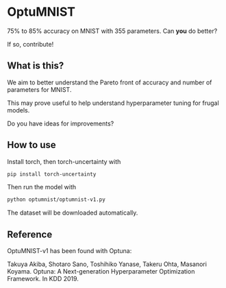 # OptuMNIST

75% to 85% accuracy on MNIST with 355 parameters.
Can **you** do better?

If so, contribute!

## What is this?

We aim to better understand the Pareto front of accuracy and number of parameters for MNIST.

This may prove useful to help understand hyperparameter tuning for frugal models.

Do you have ideas for improvements?

## How to use

Install torch, then torch-uncertainty with

```bash
pip install torch-uncertainty
```

Then run the model with

```bash
python optumnist/optumnist-v1.py
```

The dataset will be downloaded automatically.

## Reference

OptuMNIST-v1 has been found with Optuna:

Takuya Akiba, Shotaro Sano, Toshihiko Yanase, Takeru Ohta, Masanori Koyama. Optuna: A Next-generation Hyperparameter Optimization Framework. In KDD 2019.
